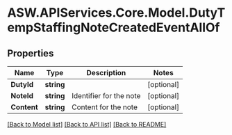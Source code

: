 
# ASW.APIServices.Core.Model.DutyTempStaffingNoteCreatedEventAllOf

## Properties

Name | Type | Description | Notes
------------ | ------------- | ------------- | -------------
**DutyId** | **string** |  | [optional] 
**NoteId** | **string** | Identifier for the note | [optional] 
**Content** | **string** | Content for the note | [optional] 

[[Back to Model list]](../README.md#documentation-for-models)
[[Back to API list]](../README.md#documentation-for-api-endpoints)
[[Back to README]](../README.md)

